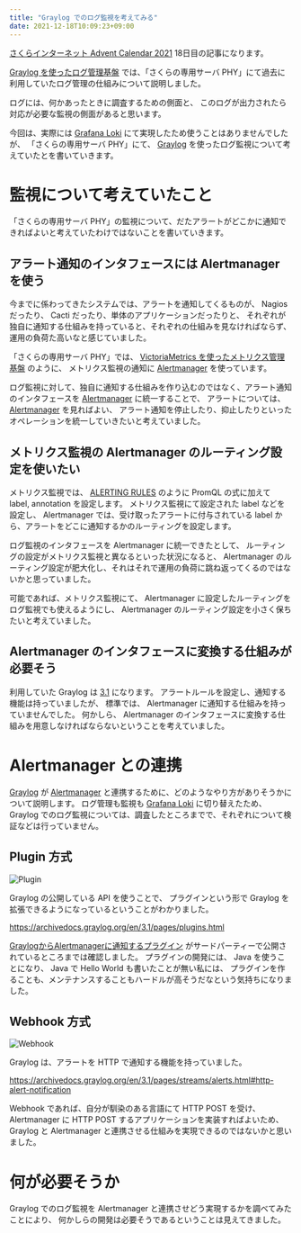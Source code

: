 ```yaml
---
title: "Graylog でのログ監視を考えてみる"
date: 2021-12-18T10:09:23+09:00
---
```


[さくらインターネット Advent Calendar 2021](https://qiita.com/advent-calendar/2021/sakura) 18日目の記事になります。

[Graylog を使ったログ管理基盤](posts/log-management-in-graylog) では、「さくらの専用サーバ PHY」にて過去に利用していたログ管理の仕組みについて説明しました。

ログには、何かあったときに調査するための側面と、
このログが出力されたら対応が必要な監視の側面があると思います。

今回は、実際には [Grafana Loki](https://grafana.com/oss/loki/) にて実現したため使うことはありませんでしたが、
「さくらの専用サーバ PHY」にて、 [Graylog](https://www.graylog.org/) を使ったログ監視について考えていたとを書いていきます。

# 監視について考えていたこと

「さくらの専用サーバ PHY」の監視について、だたアラートがどこかに通知できればよいと考えていたわけではないことを書いていきます。

## アラート通知のインタフェースには Alertmanager を使う

今までに係わってきたシステムでは、アラートを通知してくるものが、 Nagios だったり、 Cacti だったり、単体のアプリケーションだったりと、
それぞれが独自に通知する仕組みを持っていると、それぞれの仕組みを見なければならず、運用の負荷た高いなと感じていました。

「さくらの専用サーバ PHY」では、 [VictoriaMetrics を使ったメトリクス管理基盤](posts/victoriametrics-monitoring) のように、
メトリクス監視の通知に [Alertmanager](https://prometheus.io/docs/alerting/latest/alertmanager/) を使っています。

ログ監視に対して、独自に通知する仕組みを作り込むのではなく、アラート通知のインタフェースを [Alertmanager](https://prometheus.io/docs/alerting/latest/alertmanager/) に統一することで、
アラートについては、 [Alertmanager](https://prometheus.io/docs/alerting/latest/alertmanager/) を見ればよい、
アラート通知を停止したり、抑止したりといったオペレーションを統一していきたいと考えていました。

## メトリクス監視の Alertmanager のルーティング設定を使いたい

メトリクス監視では、 [ALERTING RULES](https://prometheus.io/docs/prometheus/latest/configuration/alerting_rules/) のように PromQL の式に加えて label, annotation を設定します。
メトリクス監視にて設定された label などを設定し、 Alertmanager では、受け取ったアラートに付与されている label から、アラートをどこに通知するかのルーティングを設定します。

ログ監視のインタフェースを Alertmanager に統一できたとして、
ルーティングの設定がメトリクス監視と異なるといった状況になると、
Alertmanager のルーティング設定が肥大化し、それはそれで運用の負荷に跳ね返ってくるのではないかと思っていました。

可能であれば、メトリクス監視にて、 Alertmanager に設定したルーティングをログ監視でも使えるようにし、
Alertmanager のルーティング設定を小さく保ちたいと考えていました。

## Alertmanager のインタフェースに変換する仕組みが必要そう

利用していた Graylog は [3.1](https://archivedocs.graylog.org/en/3.1/) になります。
アラートルールを設定し、通知する機能は持っていましたが、
標準では、 Alertmanager に通知する仕組みを持っていませんでした。
何かしら、 Alertmanager のインタフェースに変換する仕組みを用意しなければならないということを考えていました。

# Alertmanager との連携

[Graylog](https://www.graylog.org/) が [Alertmanager](https://prometheus.io/docs/alerting/latest/alertmanager/) と連携するために、どのようなやり方がありそうかについて説明します。
ログ管理も監視も [Grafana Loki](https://grafana.com/oss/loki/) に切り替えたため、
Graylog でのログ監視については、調査したところまでで、それぞれについて検証などは行っていません。

## Plugin 方式

![Plugin](../../imgs/log-monitoring-using-graylog/graylog-plugin-monitoring.png)

Graylog の公開している API を使うことで、
プラグインという形で Graylog を拡張できるようになっているということがわかりました。

https://archivedocs.graylog.org/en/3.1/pages/plugins.html

[GraylogからAlertmanagerに通知するプラグイン](https://marketplace.graylog.org/addons/0e54b5b4-f252-444e-ac15-989bbf2b0a74) がサードパーティーで公開されているところまでは確認しました。
プラグインの開発には、 Java を使うことになり、 Java で Hello World も書いたことが無い私には、
プラグインを作ることも、メンテナンスすることもハードルが高そうだなという気持ちになりました。

## Webhook 方式

![Webhook](../../imgs/log-monitoring-using-graylog/graylog-webhook-monitoring.png)

Graylog は、アラートを HTTP で通知する機能を持っていました。

https://archivedocs.graylog.org/en/3.1/pages/streams/alerts.html#http-alert-notification

Webhook であれば、自分が馴染のある言語にて HTTP POST を受け、
Alertmanager に HTTP POST するアプリケーションを実装すればよいため、
Graylog と Alertmanager と連携させる仕組みを実現できるのではないかと思いました。

# 何が必要そうか

Graylog でのログ監視を Alertmanager と連携させどう実現するかを調べてみたことにより、
何かしらの開発は必要そうであるということは見えてきました。
